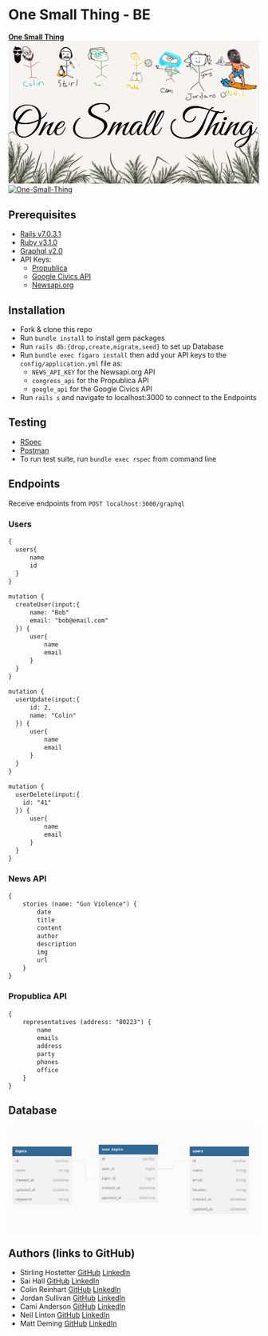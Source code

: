 # One Small Thing - BE
**[One Small Thing](https://one-small-thing.github.io/One-Small-Thing-FE/)**
![One Small Thing](/resources/One_Small_Thing.png)
[![One-Small-Thing](https://circleci.com/gh/One-Small-Thing/One-Small-Thing-BE.svg?style=shield)](https://app.circleci.com/pipelines/github/One-Small-Thing/One-Small-Thing-BE)  

## Prerequisites
  * [Rails v7.0.3.1](https://rubyonrails.org/)
  * [Ruby v3.1.0](https://ruby-lang.org/en/)
  * [Graphql v2.0](https://graphql.org)
  * API Keys:
    * [Propublica](https://projects.propublica.org/api-docs/congress-api/)
    * [Google Civics API](https://developers.google.com/civic-information)
    * [Newsapi.org](https://newsapi.org/docs/get-started)

## Installation
  * Fork & clone this repo
  * Run `bundle install` to install gem packages
  * Run `rails db:{drop,create,migrate,seed}` to set up Database
  * Run `bundle exec figaro install` then add your API keys to the `config/application.yml` file as:
    * `NEWS_API_KEY` for the Newsapi.org API
    * `congress_api` for the Propublica API
    * `google_api` for the Google Civics API
  * Run `rails s` and navigate to localhost:3000 to connect to the Endpoints

## Testing
  * [RSpec](https://rspec.info/)
  * [Postman](https://www.postman.com/)
  * To run test suite, run `bundle exec rspec` from command line

## Endpoints
  Receive endpoints from `POST localhost:3000/graphql`

### Users
```
{
  users{
      name
      id
  }
}
```
```
mutation {
  createUser(input:{
      name: "Bob"
      email: "bob@email.com"
  }) {
      user{
          name
          email
      }
  }
}
```
```
mutation {
  userUpdate(input:{
      id: 2,
      name: "Colin"
  }) {
      user{
          name
          email
      }
  }
}
```
```
mutation {
  userDelete(input:{
    id: "41"
  }) {
      user{
          name
          email
      }
  }
}
```

### News API
```
{
    stories (name: "Gun Violence") {
        date
        title
        content
        author
        description
        img
        url
    }
}
```
### Propublica API
```
{
    representatives (address: "80223") {
        name
        emails
        address
        party
        phones
        office
    }
}
```

## Database
![Database Schema](/resources/database_schema.png)

## Authors (links to GitHub)
  * Stirling Hostetter
    [GitHub](https://github.com/stirlhoss)
    [LinkedIn](https://www.linkedin.com/in/colin-reinhart-362083218/)
  * Sai Hall
    [GitHub](https://github.com/SaiHall)
    [LinkedIn](https://www.linkedin.com/in/sai-hall-503710237/)
  * Colin Reinhart
    [GitHub](https://github.com/ColinReinhart)
    [LinkedIn](https://www.linkedin.com/in/colin-reinhart-362083218/)
  * Jordan Sullivan
    [GitHub](https://github.com/jordan-sullivan)
    [LinkedIn](https://www.linkedin.com/in/jordan-sullivan-software-developer/)
  * Cami Anderson
    [GitHub](https://github.com/camianderson)
    [LinkedIn](https://www.linkedin.com/in/camianderson/)
  * Neil Linton
    [GitHub](https://github.com/Neil-B-Linton)
    [LinkedIn](https://www.linkedin.com/in/neil-b-linton/)
  * Matt Deming
    [GitHub](https://github.com/Deming-Matt)
    [LinkedIn](https://www.linkedin.com/in/matthew-deming-1b5793a5/)
